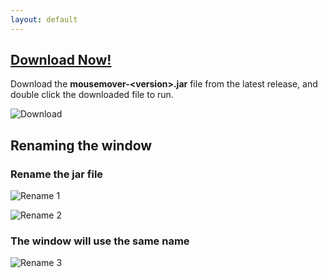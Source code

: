 ```yaml
---
layout: default
---
```



## [Download Now!](https://github.com/mousemoverapp/mousemover/releases)
Download the **mousemover-&lt;version&gt;.jar** file from the latest release, and double click the downloaded file to run.

![Download](https://mousemoverapp.github.io/mousemover/images/download.png)




## Renaming the window 
### Rename the jar file
![Rename 1](https://mousemoverapp.github.io/mousemover/images/rename1.png)

![Rename 2](https://mousemoverapp.github.io/mousemover/images/rename2.png)

### The window will use the same name
![Rename 3](https://mousemoverapp.github.io/mousemover/images/rename3.png)
